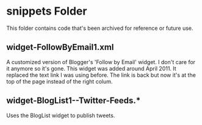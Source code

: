 snippets Folder
================

This folder contains code that's been archived for reference or future use.

widget-FollowByEmail1.xml
-------------------------

A customized version of Blogger's 'Follow by Email' widget. I don't care for it
anymore so it's gone. This widget was added around April 2011. It replaced the
text link I was using before. The link is back but now it's at the top of the
page instead of the right colum.

widget-BlogList1--Twitter-Feeds.*
---------------------------------

Uses the BlogList widget to publish tweets. 